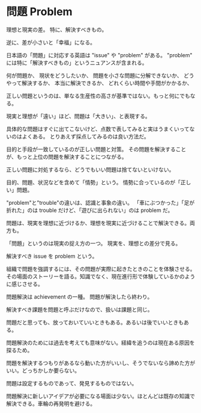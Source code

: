 # 問題 Problem

理想と現実の差。
特に、解決すべきもの。

逆に、差が小さいと「幸福」になる。

日本語の「問題」に対応する英語は "issue" や "problem" がある。
"problem" には特に「解決すべきもの」というニュアンスが含まれる。

何が問題か、
現状をどうしたいか、
問題を小さな問題に分解できないか、
どうやって解決するか、
本当に解決できるか、
どれくらい時間や手間がかかるか、

正しい問題というのは、単なる生産性の高さが基準ではない。もっと何にでもなる。

現実と理想が「遠い」ほど、問題は「大きい」、と表現する。

具体的な問題はすぐに出てこないけど、点数で表してみると実はうまくいってないのはよくある。
とりあえず採点してみるのは良い方法だ。

目的と手段が一致しているのが正しい問題と対策。
その問題を解決することが、もっと上位の問題を解決することにつながる。

正しい問題に対処するなら、どうでもいい問題は捨てないといけない。

目的、問題、状況などを含めて「情勢」という。
情勢に合っているのが「正しい」問題。

"problem"と"trouble"の違いは、認識と事象の違い。
「車にぶつかった」「足が折れた」のは trouble だけど、「遊びに出られない」のは problem だ。

問題は、現実を理想に近づけるか、理想を現実に近づけることで解決できる。両方も。

「問題」というのは現実の捉え方の一つ。
現実を、理想との差分で見る。

解決すべき issue を problem という。

組織で問題を強調するには、その問題が実際に起きたときのことを体験させる。その場面のストーリーを語る。知識でなく、現在進行形で体験しているかのように感じさせる。

問題解決は achievement の一種。
問題が解決したら終わり。

解決すべき課題を問題と呼ぶだけなので、扱いは課題と同じ。

問題だと思っても、放っておいていいときもある。あるいは後でいいときもある。

問題解決のためには過去を考えても意味がない。経緯を追うのは現在ある原因を探るため。

問題を解決するつもりがあるなら動いた方がいいし、そうでないなら諦めた方がいい。どっちかしか要らない。

問題は設定するものであって、発見するものではない。

問題解決に新しいアイデアが必要になる場面は少ない。ほとんどは既存の知識で解決できる。車輪の再発明を避ける。
